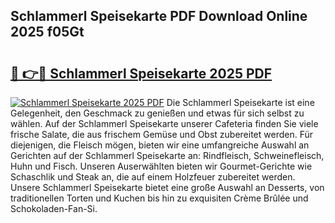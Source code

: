 ## Schlammerl Speisekarte PDF Download Online 2025 f05Gt

# <h2><a href="http://gcbtmd.nevu.top/?p=Schlammerl+Speisekarte">🔗 👉🔴 Schlammerl Speisekarte 2025 PDF</a></h2>

[![Schlammerl Speisekarte 2025 PDF](https://i.imgur.com/dBaPXMq.png)](http://gcbtmd.nevu.top/?p=Schlammerl+Speisekarte)
Die Schlammerl Speisekarte ist eine Gelegenheit, den Geschmack zu genießen und etwas für sich selbst zu wählen. Auf der Schlammerl Speisekarte unserer Cafeteria finden Sie viele frische Salate, die aus frischem Gemüse und Obst zubereitet werden. Für diejenigen, die Fleisch mögen, bieten wir eine umfangreiche Auswahl an Gerichten auf der Schlammerl Speisekarte an: Rindfleisch, Schweinefleisch, Huhn und Fisch. Unseren Auserwählten bieten wir Gourmet-Gerichte wie Schaschlik und Steak an, die auf einem Holzfeuer zubereitet werden. Unsere Schlammerl Speisekarte bietet eine große Auswahl an Desserts, von traditionellen Torten und Kuchen bis hin zu exquisiten Crème Brûlée und Schokoladen-Fan-Si.
